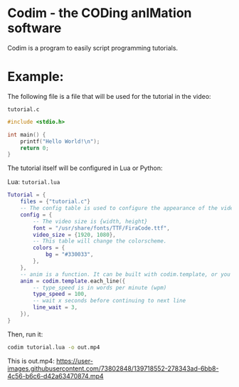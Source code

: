 # Codim - the CODing anIMation software

Codim is a program to easily script programming tutorials.

# Example:

The following file is a file that will be used for the tutorial in the video:

`tutorial.c`
```c
#include <stdio.h>

int main() {
    printf("Hello World!\n");
    return 0;
}
```

The tutorial itself will be configured in Lua or Python:

Lua:
`tutorial.lua`
```lua
Tutorial = {
    files = {"tutorial.c"}
    -- The config table is used to configure the appearance of the video.
    config = {
        -- The video size is {width, height}
        font = "/usr/share/fonts/TTF/FiraCode.ttf",
        video_size = {1920, 1080},
        -- This table will change the colorscheme.
        colors = {
            bg = "#330033",
        },
    },
    -- anim is a function. It can be built with codim.template, or you can make your own.
    anim = codim.template.each_line({
        -- type_speed is in words per minute (wpm)
        type_speed = 100,
        -- wait x seconds before continuing to next line
        line_wait = 3,
    }),
}
```

Then, run it:
```sh
codim tutorial.lua -o out.mp4
```

This is out.mp4:
https://user-images.githubusercontent.com/73802848/139718552-278343ad-6bb8-4c56-b6c6-d42a63470874.mp4

